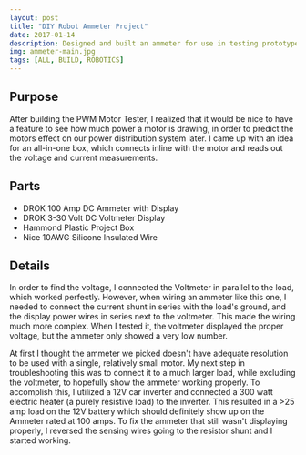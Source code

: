 ```yaml
---
layout: post
title: "DIY Robot Ammeter Project"
date: 2017-01-14
description: Designed and built an ammeter for use in testing prototype robot mechanisms.
img: ammeter-main.jpg
tags: [ALL, BUILD, ROBOTICS]
---
```


## Purpose
After building the PWM Motor Tester, I realized that it would be nice to have a feature to see how much power a motor is drawing, in order to predict the motors effect on our power distribution system later. I came up with an idea for an all-in-one box, which connects inline with the motor and reads out the voltage and current measurements.

## Parts
* DROK 100 Amp DC Ammeter with Display
* DROK 3-30 Volt DC Voltmeter Display
* Hammond Plastic Project Box
* Nice 10AWG Silicone Insulated Wire

## Details
In order to find the voltage, I connected the Voltmeter in parallel to the load, which worked perfectly. However, when wiring an ammeter like this one, I needed to connect the current shunt in series with the load's ground, and the display power wires in series next to the voltmeter. This made the wiring much more complex. When I tested it, the voltmeter displayed the proper voltage, but the ammeter only showed a very low number.

At first I thought the ammeter we picked doesn't have adequate resolution to be used with a single, relatively small motor. My next step in troubleshooting this was to connect it to a much larger load, while excluding the voltmeter, to hopefully show the ammeter working properly. To accomplish this, I utilized a 12V car inverter and connected a 300 watt electric heater (a purely resistive load) to the inverter. This resulted in a >25 amp load on the 12V battery which should definitely show up on the Ammeter rated at 100 amps. To fix the ammeter that still wasn't displaying properly, I reversed the sensing wires going to the resistor shunt and I started working.
